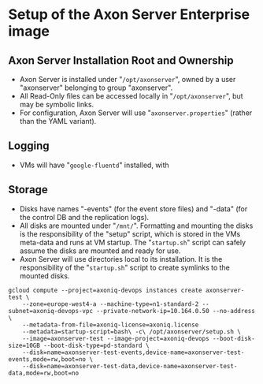 # Setup of the Axon Server Enterprise image

## Axon Server Installation Root and Ownership

* Axon Server is installed under "`/opt/axonserver`", owned by a user "axonserver" belonging to group "axonserver".
* All Read-Only files can be accessed locally in "`/opt/axonserver`", but may be symbolic links.
* For configuration, Axon Server will use "`axonserver.properties`" (rather than the YAML variant).

## Logging

* VMs will have "`google-fluentd`" installed, with 

## Storage

* Disks have names "<server-name>-events" (for the event store files) and "<server-name>-data" (for the control DB and the replication logs).
* All disks are mounted under "`/mnt/`<disk-name>". Formatting and mounting the disks is the responsibility of the "setup" script, which is stored in the VMs meta-data and runs at VM startup. The "`startup.sh`" script can safely assume the disks are mounted and ready for use.
* Axon Server will use directories local to its installation. It is the responsibility of the "`startup.sh`" script to create symlinks to the mounted disks.

```
gcloud compute --project=axoniq-devops instances create axonserver-test \
    --zone=europe-west4-a --machine-type=n1-standard-2 --subnet=axoniq-devops-vpc --private-network-ip=10.164.0.50 --no-address \
    --metadata-from-file=axoniq-license=axoniq.license 
    --metadata=startup-script=bash\ -c\ /opt/axonserver/setup.sh \
    --image=axonserver-test --image-project=axoniq-devops --boot-disk-size=10GB --boot-disk-type=pd-standard \
    --disk=name=axonserver-test-events,device-name=axonserver-test-events,mode=rw,boot=no \
    --disk=name=axonserver-test-data,device-name=axonserver-test-data,mode=rw,boot=no
```